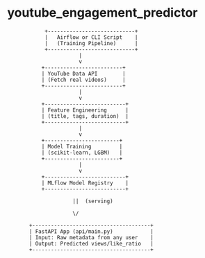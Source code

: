 # youtube_engagement_predictor



                +----------------------------+
                |   Airflow or CLI Script    |
                |   (Training Pipeline)      |
                +----------------------------+
                           |
                           v
               +-------------------------+
               | YouTube Data API        |
               | (Fetch real videos)     |
               +-------------------------+
                           |
                           v
               +--------------------------+
               | Feature Engineering      |
               | (title, tags, duration)  |
               +--------------------------+
                           |
                           v
               +------------------------+
               | Model Training         |
               | (scikit-learn, LGBM)   |
               +------------------------+
                           |
                           v
               +--------------------------+
               | MLflow Model Registry    |
               +--------------------------+

                         ||  (serving)

                         \/

           +--------------------------------------+
           | FastAPI App (api/main.py)            |
           | Input: Raw metadata from any user    |
           | Output: Predicted views/like_ratio   |
           +--------------------------------------+
